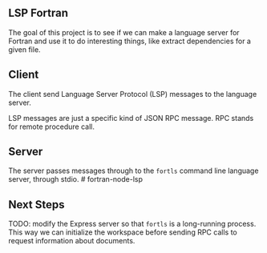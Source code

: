 ## LSP Fortran

The goal of this project is to see if we can make a language server for Fortran and use it to do interesting things, like extract dependencies for a given file. 

## Client

The client send Language Server Protocol (LSP) messages to the language server.

LSP messages are just a specific kind of JSON RPC message. RPC stands for remote procedure call. 

## Server

The server passes messages through to the `fortls` command line language server, through stdio. # fortran-node-lsp

## Next Steps

TODO: modify the Express server so that `fortls` is a long-running process. This way we can initialize the workspace before sending RPC calls to request information about documents. 